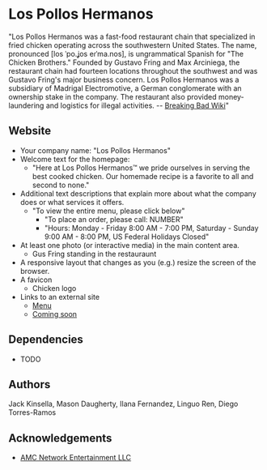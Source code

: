 # Los Pollos Hermanos

"Los Pollos Hermanos was a fast-food restaurant chain that specialized in fried chicken operating across the southwestern United States. The name, pronounced [los ˈpo.ʝos eɾˈma.nos], is ungrammatical Spanish for "The Chicken Brothers." Founded by Gustavo Fring and Max Arciniega, the restaurant chain had fourteen locations throughout the southwest and was Gustavo Fring's major business concern. Los Pollos Hermanos was a subsidiary of Madrigal Electromotive, a German conglomerate with an ownership stake in the company. The restaurant also provided money-laundering and logistics for illegal activities. -- [Breaking Bad Wiki](https://breakingbad.fandom.com/wiki/Los_Pollos_Hermanos)"

## Website

* Your company name: "Los Pollos Hermanos"
* Welcome text for the homepage:
  * "Here at Los Pollos Hermanos™ we pride ourselves in serving the best cooked chicken. Our homemade recipe is a favorite to all and second to none."
* Additional text descriptions that explain more about what the company does or what services it offers.
  * "To view the entire menu, please click below"
    * "To place an order, please call: NUMBER"
    * "Hours: Monday - Friday 8:00 AM - 7:00 PM, Saturday - Sunday 9:00 AM - 8:00 PM, US Federal Holidays Closed"
* At least one photo (or interactive media) in the main content area.
  * Gus Fring standing in the restauraunt
* A responsive layout that changes as you (e.g.) resize the screen of the browser.
* A favicon
  * Chicken logo
* Links to an external site
  * [Menu](https://breakingbad.fandom.com/wiki/Los_Pollos_Hermanos/Menu/Breaking_Bad)
  * [Coming soon](https://images.squarespace-cdn.com/content/v1/591fd77d29687fd09cca478b/1555546030336-YXVPG30KTCM92JW89UTL/ke17ZwdGBToddI8pDm48kDrQ9tfdcvPUv7NgXGP4R2R7gQa3H78H3Y0txjaiv_0fDoOvxcdMmMKkDsyUqMSsMWxHk725yiiHCCLfrh8O1z4YTzHvnKhyp6Da-NYroOW3ZGjoBKy3azqku80C789l0gmXcXvEVFTLbYX9CdVcGe4zwrosjp5YtnrvbmlM1LFKb7wNXE8lRZ0Z8l5PIsW3Vw/AdobeStock_139559217.jpeg)

## Dependencies

* TODO

## Authors

Jack Kinsella, Mason Daugherty, Ilana Fernandez, Linguo Ren, Diego Torres-Ramos

## Acknowledgements

* [AMC Network Entertainment LLC](https://www.sonypictures.com/tv/breakingbad)
